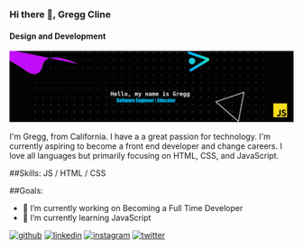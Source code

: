 ### Hi there 👋, Gregg Cline
#### Design and Development
![Design and Development](https://github.com/blackbelt797/blackbelt797/blob/main/LinkedInBanner.png)

I'm Gregg, from California. I have a a great passion for technology. I'm currently aspiring to become a front end developer and change careers. I love all languages but primarily focusing on HTML, CSS, and JavaScript.


##Skills: JS / HTML / CSS


##Goals:
- 🔭 I’m currently working on Becoming a Full Time Developer 
- 🌱 I’m currently learning JavaScript 



[<img src='https://cdn.jsdelivr.net/npm/simple-icons@3.0.1/icons/github.svg' alt='github' height='40'>](https://github.com/blackbelt797)  [<img src='https://cdn.jsdelivr.net/npm/simple-icons@3.0.1/icons/linkedin.svg' alt='linkedin' height='40'>](https://www.linkedin.com/in/greggcline/)  [<img src='https://cdn.jsdelivr.net/npm/simple-icons@3.0.1/icons/instagram.svg' alt='instagram' height='40'>](https://www.instagram.com/greggcline_/)  [<img src='https://cdn.jsdelivr.net/npm/simple-icons@3.0.1/icons/twitter.svg' alt='twitter' height='40'>](https://twitter.com/ggcline83)  







 
